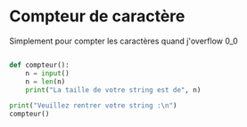 # Compteur de caractère

Simplement pour compter les caractères quand j'overflow 0_0


```python

def compteur():
    n = input()
    n = len(n)
    print("La taille de votre string est de", n)

print("Veuillez rentrer votre string :\n")
compteur()
```
